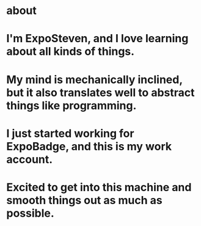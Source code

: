 # about

# I'm ExpoSteven, and I love learning about all kinds of things.
# My mind is mechanically inclined, but it also translates well to abstract things like programming.
# I just started working for ExpoBadge, and this is my work account.
# Excited to get into this machine and smooth things out as much as possible.
